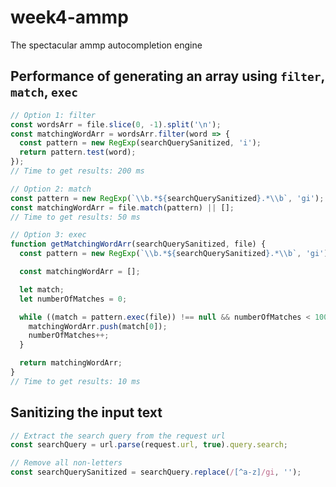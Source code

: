 # week4-ammp

The spectacular ammp autocompletion engine



## Performance of generating an array using `filter`, `match`, `exec`

```javascript
// Option 1: filter
const wordsArr = file.slice(0, -1).split('\n');
const matchingWordArr = wordsArr.filter(word => {
  const pattern = new RegExp(searchQuerySanitized, 'i');
  return pattern.test(word);
});
// Time to get results: 200 ms

// Option 2: match
const pattern = new RegExp(`\\b.*${searchQuerySanitized}.*\\b`, 'gi');
const matchingWordArr = file.match(pattern) || [];
// Time to get results: 50 ms

// Option 3: exec
function getMatchingWordArr(searchQuerySanitized, file) {
  const pattern = new RegExp(`\\b.*${searchQuerySanitized}.*\\b`, 'gi');

  const matchingWordArr = [];

  let match;
  let numberOfMatches = 0;

  while ((match = pattern.exec(file)) !== null && numberOfMatches < 100) {
    matchingWordArr.push(match[0]);
    numberOfMatches++;
  }

  return matchingWordArr;
}
// Time to get results: 10 ms
```

## Sanitizing the input text

 ```javascript
 // Extract the search query from the request url
 const searchQuery = url.parse(request.url, true).query.search;

 // Remove all non-letters
 const searchQuerySanitized = searchQuery.replace(/[^a-z]/gi, '');
 ```
